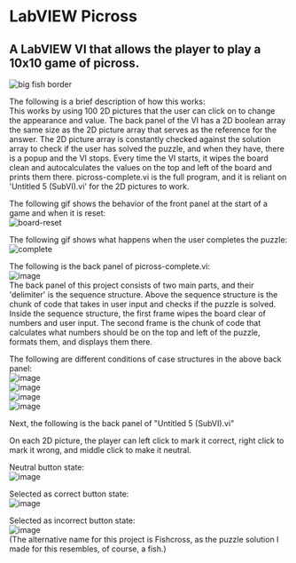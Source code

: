 # LabVIEW Picross
## A LabVIEW VI that allows the player to play a 10x10 game of picross.<br />

![big fish border](https://user-images.githubusercontent.com/84546784/215360814-528d2256-0501-4950-9d60-008afcb80ceb.png)


The following is a brief description of how this works: <br />
This works by using 100 2D pictures that the user can click on to change the appearance and value.
The back panel of the VI has a 2D boolean array the same size as the 2D picture array that serves as the reference for the answer.
The 2D picture array is constantly checked against the solution array to check if the user has solved the puzzle, and when they have, there is a popup and the VI stops.
Every time the VI starts, it wipes the board clean and autocalculates the values on the top and left of the board and prints them there.
picross-complete.vi is the full program, and it is reliant on 'Untitled 5 (SubVI).vi' for the 2D pictures to work.<br />



The following gif shows the behavior of the front panel at the start of a game and when it is reset:<br />
![board-reset](https://user-images.githubusercontent.com/84546784/215360413-c8080a0f-ce3d-4fa8-9f87-880b24733e97.gif)<br />

The following gif shows what happens when the user completes the puzzle:<br />
![complete](https://user-images.githubusercontent.com/84546784/215360439-a5b5f737-c1c5-4da4-bc7c-9ebcabdf2c8b.gif)<br />

The following is the back panel of picross-complete.vi:<br />
![image](https://user-images.githubusercontent.com/84546784/215360478-ffff1437-d378-45bc-9b3c-3af3bfaa0262.png)<br />
The back panel of this project consists of two main parts, and their 'delimiter' is the sequence structure.  Above the sequence structure is the chunk of code that takes in user input and checks if the puzzle is solved.  Inside the sequence structure, the first frame wipes the board clear of numbers and user input.  The second frame is the chunk of code that calculates what numbers should be on the top and left of the puzzle, formats them, and displays them there.<br />

The following are different conditions of case structures in the above back panel:<br />
![image](https://user-images.githubusercontent.com/84546784/215360498-67aff135-9d0a-4a4c-811e-d013b5a649af.png)<br />
![image](https://user-images.githubusercontent.com/84546784/215360501-3431df27-98c0-451e-bf3e-d17c982a1dee.png)<br />
![image](https://user-images.githubusercontent.com/84546784/215360505-f482ac16-21d4-4463-b55a-8c0581508bea.png)<br />
![image](https://user-images.githubusercontent.com/84546784/215360509-c2216145-18e0-4d20-86bc-5e371e9ff785.png)<br />


Next, the following is the back panel of "Untitled 5 (SubVI).vi"<br />

On each 2D picture, the player can left click to mark it correct, right click to mark it wrong, and middle click to make it neutral.<br />

Neutral button state:<br />
![image](https://user-images.githubusercontent.com/84546784/215360551-3274dcaf-2ad0-48f9-a267-55f6c601773f.png)

Selected as correct button state:<br />
![image](https://user-images.githubusercontent.com/84546784/215360553-4547deb5-fb6c-45ab-bdc0-c501709a960c.png)

Selected as incorrect button state:<br />
![image](https://user-images.githubusercontent.com/84546784/215360555-7f2eb70d-dbd7-448e-aee7-3465ea882791.png)
<br />
(The alternative name for this project is Fishcross, as the puzzle solution I made for this resembles, of course, a fish.)
